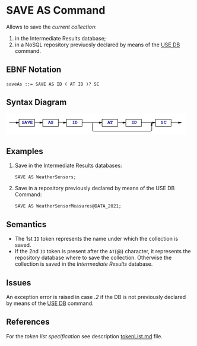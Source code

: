 # SAVE AS Command
Allows to save the *current collection*:
 1. in the Intermediate Results database;
 2. in a NoSQL repository previuosly declared by means of the [USE DB](/languageSpecification/useDb.md) command.


## EBNF Notation
    saveAs ::= SAVE AS ID ( AT ID )? SC


## Syntax Diagram
![SaveAs Command Syntax!](/languageSpecification/assets/rules/saveAs.png "SAVE AS Syntax Diagram") 


## Examples
 1. Save in the Intermediate Results databases:

        SAVE AS WeatherSensors;

 2. Save in a repository previously declared by means of the USE DB Command:

        SAVE AS WeatherSensorMeasures@DATA_2021;


## Semantics
 * The 1st `ID` token represents the name under which the collection is saved.
 * If the 2nd `ID` token is present after the `AT`(@) character, it represents the repository database where to save the collection. Otherwise the collection is saved in the _Intermediate Results_ database.


## Issues
An exception error is raised in case *.2* if the DB is not previously declared by means of the  [USE DB](/languageSpecification/useDb.md) command.


## References
For the *token list specification* see description [tokenList.md](/languageSpecification/tokenList.md) file.
